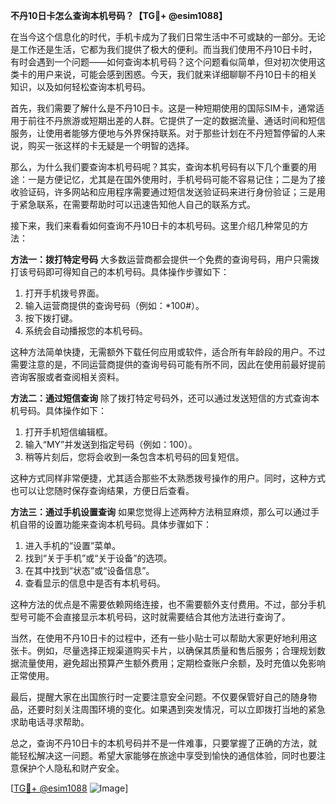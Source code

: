 **不丹10日卡怎么查询本机号码？【TG💪+ @esim1088】**

在当今这个信息化的时代，手机卡成为了我们日常生活中不可或缺的一部分。无论是工作还是生活，它都为我们提供了极大的便利。而当我们使用不丹10日卡时，有时会遇到一个问题——如何查询本机号码？这个问题看似简单，但对初次使用这类卡的用户来说，可能会感到困惑。今天，我们就来详细聊聊不丹10日卡的相关知识，以及如何轻松查询本机号码。

首先，我们需要了解什么是不丹10日卡。这是一种短期使用的国际SIM卡，通常适用于前往不丹旅游或短期出差的人群。它提供了一定的数据流量、通话时间和短信服务，让使用者能够方便地与外界保持联系。对于那些计划在不丹短暂停留的人来说，购买一张这样的卡无疑是一个明智的选择。

那么，为什么我们要查询本机号码呢？其实，查询本机号码有以下几个重要的用途：一是方便记忆，尤其是在国外使用时，手机号码可能不容易记住；二是为了接收验证码，许多网站和应用程序需要通过短信发送验证码来进行身份验证；三是用于紧急联系，在需要帮助时可以迅速告知他人自己的联系方式。

接下来，我们来看看如何查询不丹10日卡的本机号码。这里介绍几种常见的方法：

**方法一：拨打特定号码**
大多数运营商都会提供一个免费的查询号码，用户只需拨打该号码即可得知自己的本机号码。具体操作步骤如下：
1. 打开手机拨号界面。
2. 输入运营商提供的查询号码（例如：*100#）。
3. 按下拨打键。
4. 系统会自动播报您的本机号码。

这种方法简单快捷，无需额外下载任何应用或软件，适合所有年龄段的用户。不过需要注意的是，不同运营商提供的查询号码可能有所不同，因此在使用前最好提前咨询客服或者查阅相关资料。

**方法二：通过短信查询**
除了拨打特定号码外，还可以通过发送短信的方式查询本机号码。具体操作如下：
1. 打开手机短信编辑框。
2. 输入“MY”并发送到指定号码（例如：100）。
3. 稍等片刻后，您将会收到一条包含本机号码的回复短信。

这种方式同样非常便捷，尤其适合那些不太熟悉拨号操作的用户。同时，这种方式也可以让您随时保存查询结果，方便日后查看。

**方法三：通过手机设置查询**
如果您觉得上述两种方法稍显麻烦，那么可以通过手机自带的设置功能来查询本机号码。具体步骤如下：
1. 进入手机的“设置”菜单。
2. 找到“关于手机”或“关于设备”的选项。
3. 在其中找到“状态”或“设备信息”。
4. 查看显示的信息中是否有本机号码。

这种方法的优点是不需要依赖网络连接，也不需要额外支付费用。不过，部分手机型号可能不会直接显示本机号码，这时就需要结合其他方法进行查询了。

当然，在使用不丹10日卡的过程中，还有一些小贴士可以帮助大家更好地利用这张卡。例如，尽量选择正规渠道购买卡片，以确保其质量和售后服务；合理规划数据流量使用，避免超出预算产生额外费用；定期检查账户余额，及时充值以免影响正常使用。

最后，提醒大家在出国旅行时一定要注意安全问题。不仅要保管好自己的随身物品，还要时刻关注周围环境的变化。如果遇到突发情况，可以立即拨打当地的紧急求助电话寻求帮助。

总之，查询不丹10日卡的本机号码并不是一件难事，只要掌握了正确的方法，就能轻松解决这一问题。希望大家能够在旅途中享受到愉快的通信体验，同时也要注意保护个人隐私和财产安全。

[[TG💪+ @esim1088](https://t.me/s/esim1088) ![Image](https://i.postimg.cc/4NQfJmqS/Snipaste-2025-05-13-00-14-12.png)]